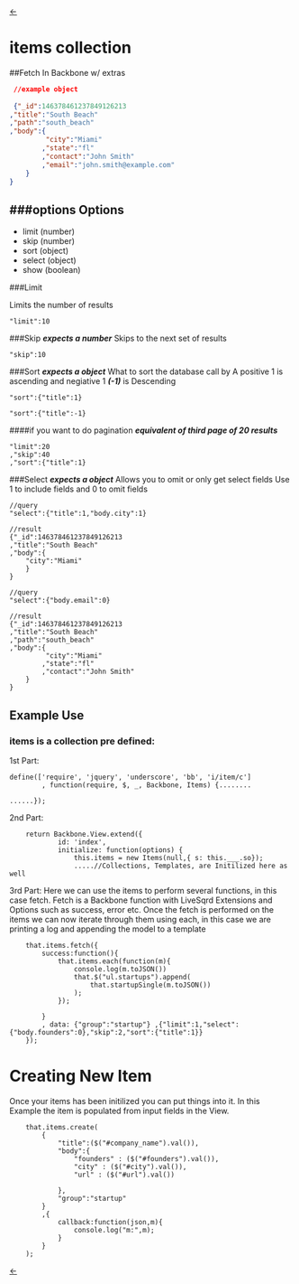 [<-](https://github.com/LiveSqrd/docs#some-usefull-resources)

items collection
===
##Fetch In Backbone w/ extras


```json 
 //example object 
 
 {"_id":146378461237849126213
,"title":"South Beach"
,"path":"south_beach"
,"body":{
         "city":"Miami"
        ,"state":"fl"
        ,"contact":"John Smith"
        ,"email":"john.smith@example.com"
    }
}

```
###options
Options
---
* limit (number)
* skip (number)
* sort (object)
* select (object)
* show (boolean)

###Limit

Limits the number of results
```
"limit":10
```


###Skip
***expects a number***
Skips to the next set of results
```
"skip":10
```


###Sort
***expects a object***
What to sort the database call by 
A positive 1 is ascending and negiative 1 ***(-1)*** is Descending 
```
"sort":{"title":1}
```
```
"sort":{"title":-1}
```


####if you want to do pagination
***equivalent of third page of 20 results***
```
"limit":20
,"skip":40
,"sort":{"title":1}
```

###Select
***expects a object***
Allows you to omit or only get select fields
Use 1 to include fields and 0 to omit fields
```
//query
"select":{"title":1,"body.city":1}

//result
{"_id":146378461237849126213
,"title":"South Beach"
,"body":{
    "city":"Miami"
    }
}
```

```
//query
"select":{"body.email":0}

//result
{"_id":146378461237849126213
,"title":"South Beach"
,"path":"south_beach"
,"body":{
         "city":"Miami"
        ,"state":"fl"
        ,"contact":"John Smith"
    }
}
```

## Example Use
### items is a collection pre defined:

1st Part:
```
define(['require', 'jquery', 'underscore', 'bb', 'i/item/c']
        , function(require, $, _, Backbone, Items) {........

......});
````

2nd Part:
```
    return Backbone.View.extend({
            id: 'index',
            initialize: function(options) {
                this.items = new Items(null,{ s: this.___.so});
                .....//Collections, Templates, are Initilized here as well
```

3rd Part: Here we can use the items to perform several functions, in this case fetch. 
Fetch is a Backbone function with LiveSqrd Extensions and Options such as success, error etc. 
Once the fetch is performed on the items we can now iterate through them using each, in this case we are printing a log and appending the model to a template

```
    that.items.fetch({
        success:function(){                                    
            that.items.each(function(m){                            
                console.log(m.toJSON())                            
                that.$("ul.startups").append(
                    that.startupSingle(m.toJSON())
                );
            });

        }
        , data: {"group":"startup"} ,{"limit":1,"select":{"body.founders":0},"skip":2,"sort":{"title":1}}       
    });
```


Creating New Item
====

Once your items has been initilized you can put things into it.
In this Example the item is populated from input fields in the View.

```
    that.items.create(
        {
            "title":($("#company_name").val()),
            "body":{
                "founders" : ($("#founders").val()),
                "city" : ($("#city").val()),
                "url" : ($("#url").val())

            },
            "group":"startup"
        }
        ,{
            callback:function(json,m){
                console.log("m:",m);
            }
        }
    );
```

[<-](https://github.com/LiveSqrd/docs#some-usefull-resources)
